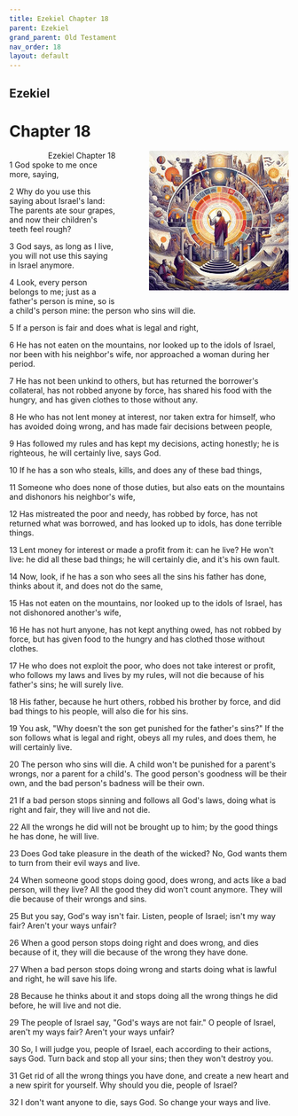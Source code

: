```yaml
---
title: Ezekiel Chapter 18
parent: Ezekiel
grand_parent: Old Testament
nav_order: 18
layout: default
---
```


## Ezekiel

# Chapter 18

<div style="clear: both; text-align: right;">
    <div style="max-width: 50%; height: auto; float: right; margin: 0 0 10px 10px; padding-left: 10%;">
        <img src="/assets/Image/Ezekiel/500/18.jpg" alt="Ezekiel Chapter 18" class="chapter-image">
    </div>
    <figcaption style="font-size: 14px; text-align: right;">Ezekiel Chapter 18</figcaption>
</div>
1 God spoke to me once more, saying,

2 Why do you use this saying about Israel's land: The parents ate sour grapes, and now their children's teeth feel rough?

3 God says, as long as I live, you will not use this saying in Israel anymore.

4 Look, every person belongs to me; just as a father's person is mine, so is a child's person mine: the person who sins will die.

5 If a person is fair and does what is legal and right,

6 He has not eaten on the mountains, nor looked up to the idols of Israel, nor been with his neighbor's wife, nor approached a woman during her period.

7 He has not been unkind to others, but has returned the borrower's collateral, has not robbed anyone by force, has shared his food with the hungry, and has given clothes to those without any.

8 He who has not lent money at interest, nor taken extra for himself, who has avoided doing wrong, and has made fair decisions between people,

9 Has followed my rules and has kept my decisions, acting honestly; he is righteous, he will certainly live, says God.

10 If he has a son who steals, kills, and does any of these bad things,

11 Someone who does none of those duties, but also eats on the mountains and dishonors his neighbor's wife,

12 Has mistreated the poor and needy, has robbed by force, has not returned what was borrowed, and has looked up to idols, has done terrible things.

13 Lent money for interest or made a profit from it: can he live? He won't live: he did all these bad things; he will certainly die, and it's his own fault.

14 Now, look, if he has a son who sees all the sins his father has done, thinks about it, and does not do the same,

15 Has not eaten on the mountains, nor looked up to the idols of Israel, has not dishonored another's wife,

16 He has not hurt anyone, has not kept anything owed, has not robbed by force, but has given food to the hungry and has clothed those without clothes.

17 He who does not exploit the poor, who does not take interest or profit, who follows my laws and lives by my rules, will not die because of his father's sins; he will surely live.

18 His father, because he hurt others, robbed his brother by force, and did bad things to his people, will also die for his sins.

19 You ask, "Why doesn't the son get punished for the father's sins?" If the son follows what is legal and right, obeys all my rules, and does them, he will certainly live.

20 The person who sins will die. A child won't be punished for a parent's wrongs, nor a parent for a child's. The good person's goodness will be their own, and the bad person's badness will be their own.

21 If a bad person stops sinning and follows all God's laws, doing what is right and fair, they will live and not die.

22 All the wrongs he did will not be brought up to him; by the good things he has done, he will live.

23 Does God take pleasure in the death of the wicked? No, God wants them to turn from their evil ways and live.

24 When someone good stops doing good, does wrong, and acts like a bad person, will they live? All the good they did won't count anymore. They will die because of their wrongs and sins.

25 But you say, God's way isn't fair. Listen, people of Israel; isn't my way fair? Aren't your ways unfair?

26 When a good person stops doing right and does wrong, and dies because of it, they will die because of the wrong they have done.

27 When a bad person stops doing wrong and starts doing what is lawful and right, he will save his life.

28 Because he thinks about it and stops doing all the wrong things he did before, he will live and not die.

29 The people of Israel say, "God's ways are not fair." O people of Israel, aren't my ways fair? Aren't your ways unfair?

30 So, I will judge you, people of Israel, each according to their actions, says God. Turn back and stop all your sins; then they won't destroy you.

31 Get rid of all the wrong things you have done, and create a new heart and a new spirit for yourself. Why should you die, people of Israel?

32 I don't want anyone to die, says God. So change your ways and live.


